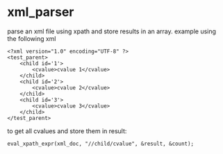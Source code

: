 # xml_parser

parse an xml file using xpath and store results in an array.
example using the following xml
```
<?xml version="1.0" encoding="UTF-8" ?>
<test_parent>
	<child id='1'>
		<cvalue>cvalue 1</cvalue>
	</child>
	<child id='2'>
		<cvalue>cvalue 2</cvalue>
	</child>
	<child id='3'>
		<cvalue>cvalue 3</cvalue>
	</child>
</test_parent>
```
to get all cvalues and store them in result:
```
eval_xpath_expr(xml_doc, "//child/cvalue", &result, &count);
```
